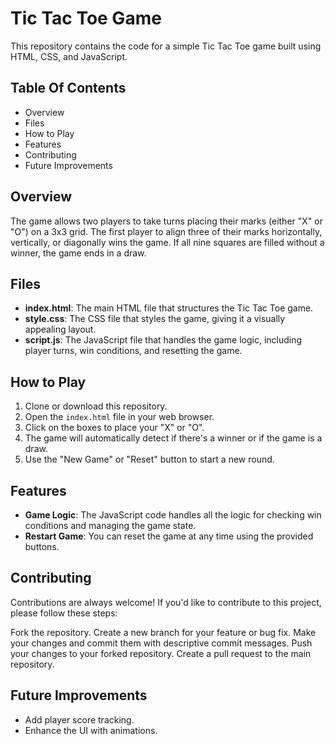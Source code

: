 # Tic Tac Toe Game

This repository contains the code for a simple Tic Tac Toe game built using HTML, CSS, and JavaScript.

## Table Of Contents

- Overview
- Files
- How to Play
- Features
- Contributing
- Future Improvements

## Overview

The game allows two players to take turns placing their marks (either "X" or "O") on a 3x3 grid. The first player to align three of their marks horizontally, vertically, or diagonally wins the game. If all nine squares are filled without a winner, the game ends in a draw.

## Files

- **index.html**: The main HTML file that structures the Tic Tac Toe game.
- **style.css**: The CSS file that styles the game, giving it a visually appealing layout.
- **script.js**: The JavaScript file that handles the game logic, including player turns, win conditions, and resetting the game.

## How to Play

1. Clone or download this repository.
2. Open the `index.html` file in your web browser.
3. Click on the boxes to place your "X" or "O".
4. The game will automatically detect if there's a winner or if the game is a draw.
5. Use the "New Game" or "Reset" button to start a new round.

## Features

- **Game Logic**: The JavaScript code handles all the logic for checking win conditions and managing the game state.
- **Restart Game**: You can reset the game at any time using the provided buttons.

## Contributing

Contributions are always welcome! If you'd like to contribute to this project, please follow these steps:

Fork the repository. Create a new branch for your feature or bug fix. Make your changes and commit them with descriptive commit messages. Push your changes to your forked repository. Create a pull request to the main repository.

## Future Improvements

- Add player score tracking.
- Enhance the UI with animations.
